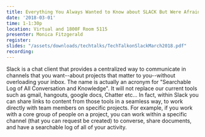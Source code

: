 ```yaml
---
title: Everything You Always Wanted to Know about SLACK But Were Afraid to Ask
date: '2018-03-01'
time: 1-1:30p
location: Virtual and 1800F Room 5115
presenter: Monica Fitzgerald
register:
slides: "/assets/downloads/techtalks/TechTalkonSlackMarch2018.pdf"
recording:
---
```


Slack is a chat client that provides a centralized way to communicate in channels that you want--about projects that matter to you--without overloading your inbox. The name is actually an acronym for "Searchable Log of All Conversation and Knowledge". It will not replace our current tools such as gmail, hangouts, google docs, Chatter etc… In fact, within Slack you can share links to content from those tools in a seamless way, to work directly with team members on specific projects. For example, if you work with a core group of people on a project, you can work within a specific channel (that you can request be created) to converse, share documents, and have a searchable log of all of your activity.

